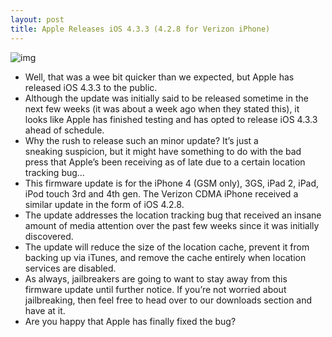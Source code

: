 ```yaml
---
layout: post
title: Apple Releases iOS 4.3.3 (4.2.8 for Verizon iPhone)
---
```

![img](http://media.idownloadblog.com/wp-content/uploads/2011/05/iOS-4.3.3-Download-Notice.png)
* Well, that was a wee bit quicker than we expected, but Apple has released iOS 4.3.3 to the public.
* Although the update was initially said to be released sometime in the next few weeks (it was about a week ago when they stated this), it looks like Apple has finished testing and has opted to release iOS 4.3.3 ahead of schedule.
* Why the rush to release such an minor update? It’s just a sneaking suspicion, but it might have something to do with the bad press that Apple’s been receiving as of late due to a certain location tracking bug…
* This firmware update is for the iPhone 4 (GSM only), 3GS, iPad 2, iPad, iPod touch 3rd and 4th gen. The Verizon CDMA iPhone received a similar update in the form of iOS 4.2.8.
* The update addresses the location tracking bug that received an insane amount of media attention over the past few weeks since it was initially discovered.
* The update will reduce the size of the location cache, prevent it from backing up via iTunes, and remove the cache entirely when location services are disabled.
* As always, jailbreakers are going to want to stay away from this firmware update until further notice. If you’re not worried about jailbreaking, then feel free to head over to our downloads section and have at it.
* Are you happy that Apple has finally fixed the bug?

